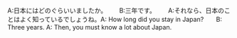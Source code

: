 <tr><td>A:日本にはどのぐらいいましたか。  B:三年です。  A:それなら、日本のことはよく知っているでしょうね。<td><tr><tr><td>A: How long did you stay in Japan?&emsp;&emsp;B: Three years. A: Then, you must know a lot about Japan.<td><tr></table>

